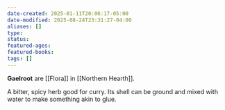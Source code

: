 ```yaml
---
date-created: 2025-01-11T20:06:17-05:00
date-modified: 2025-08-24T23:31:27-04:00
aliases: []
type: 
status: 
featured-ages: 
featured-books: 
tags: []
---
```

**Gaelroot** are [[Flora]] in [[Northern Hearth]].

 A bitter, spicy herb good for curry. Its shell can be ground and mixed with water to make something akin to glue.